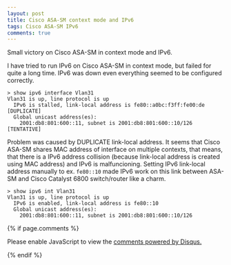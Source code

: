 ```yaml
---
layout: post
title: Cisco ASA-SM context mode and IPv6
tags: Cisco ASA-SM IPv6
comments: true
---
```




Small victory on Cisco ASA-SM in context mode and IPv6.

I have tried to run IPv6 on Cisco ASA-SM in context mode, but failed for quite a long time. IPv6 was down even everything seemed to be configured correctly.

```
> show ipv6 interface Vlan31
Vlan31 is up, line protocol is up
  IPv6 is stalled, link-local address is fe80::a0bc:f3ff:fe00:de [DUPLICATE] 
  Global unicast address(es):
    2001:db8:801:600::11, subnet is 2001:db8:801:600::10/126 [TENTATIVE] 
```


Problem was caused by DUPLICATE link-local address. It seems that Cisco ASA-SM shares MAC address of interface on multiple contexts, that means, that there is a IPv6 address collision (because link-local address is created using MAC address) and IPv6 is malfuncioning. Setting IPv6 link-local address manually to ex. `fe80::10` made IPv6 work on this link between ASA-SM and Cisco Catalyst 6800 switch/router like a charm.

```
> show ipv6 int Vlan31
Vlan31 is up, line protocol is up
  IPv6 is enabled, link-local address is fe80::10  
  Global unicast address(es):
    2001:db8:801:600::11, subnet is 2001:db8:801:600::10/126
```

{% if page.comments %} 

<div id="disqus_thread"></div>
<script>

var disqus_config = function () {
this.page.url = "http://www.rohleder.cz/";
this.page.identifier = "ASA-SM-IPv6" ; 
};

(function() { // DON'T EDIT BELOW THIS LINE
var d = document, s = d.createElement('script');
s.src = 'https://EXAMPLE.disqus.com/embed.js';
s.setAttribute('data-timestamp', +new Date());
(d.head || d.body).appendChild(s);
})();
</script>
<noscript>Please enable JavaScript to view the <a href="https://disqus.com/?ref_noscript">comments powered by Disqus.</a></noscript>
                            
{% endif %}
